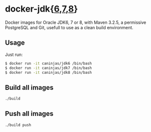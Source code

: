 # docker-jdk{[6](https://registry.hub.docker.com/u/caninjas/jdk6/),[7](https://registry.hub.docker.com/u/caninjas/jdk7/),[8](https://registry.hub.docker.com/u/caninjas/jdk8/)}

Docker images for Oracle JDK6, 7 or 8, with Maven 3.2.5, a permissive
PostgreSQL and Git, usefull to use as a clean build environment.

## Usage

Just run:

```bash
$ docker run -it caninjas/jdk6 /bin/bash
$ docker run -it caninjas/jdk7 /bin/bash
$ docker run -it caninjas/jdk8 /bin/bash
```


## Build all images

```sh
./build
```

## Push all images

```sh
./build push
```
